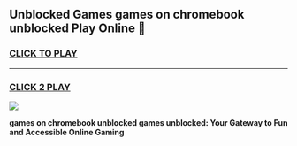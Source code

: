 
## Unblocked Games games on chromebook unblocked Play Online 👋
<h3>
<a href="https://news.freeplayer.one?title=games_on_chromebook_unblocked&ref=17F">CLICK TO PLAY</a></h3>
<hr>

<h3>
<a href="https://news.freeplayer.one?title=games_on_chromebook_unblocked&ref=17F">CLICK 2 PLAY</a>
  
</h3>

<a href="https://news.freeplayer.one?title=games_on_chromebook_unblocked&ref=17F/"><img src="https://clearcache.store/games.png"></a>


**games on chromebook unblocked games unblocked: Your Gateway to Fun and Accessible Online Gaming**
